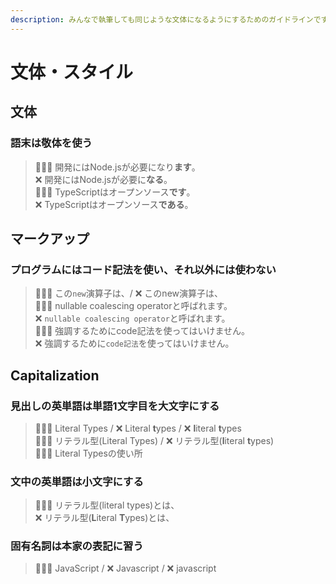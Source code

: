 ```yaml
---
description: みんなで執筆しても同じような文体になるようにするためのガイドラインです。
---
```


# 文体・スタイル

## 文体

### 語末は敬体を使う

> 🙆🏻‍♂️ 開発にはNode.jsが必要になり**ます**。  
> ❌ 開発にはNode.jsが必要に**なる**。  
> 🙆🏻‍♂️ TypeScriptはオープンソース**です**。  
> ❌ TypeScriptはオープンソース**である**。

## マークアップ

### プログラムにはコード記法を使い、それ以外には使わない

> 🙆🏻‍♂️ この`new`演算子は、/ ❌ このnew演算子は、  
> 🙆🏻‍♂️ nullable coalescing operatorと呼ばれます。  
> ❌ `nullable coalescing operator`と呼ばれます。  
> 🙆🏻‍♂️ 強調するためにcode記法を使ってはいけません。  
> ❌ 強調するために`code記法`を使ってはいけません。

## Capitalization <a id="firstHeading"></a>

### 見出しの英単語は単語1文字目を大文字にする

> 🙆🏻‍♂️ Literal Types / ❌ Literal **t**ypes / ❌ **l**iteral **t**ypes  
> 🙆🏻‍♂️ リテラル型\(Literal Types\) / ❌ リテラル型\(**l**iteral **t**ypes\)  
> 🙆🏻‍♂️ Literal Typesの使い所

### 文中の英単語は小文字にする

> 🙆🏻‍♂️ リテラル型\(literal types\)とは、  
> ❌ リテラル型\(**L**iteral **T**ypes\)とは、

### 固有名詞は本家の表記に習う

> 🙆🏻‍♂️ JavaScript / ❌ Javascript / ❌ javascript

